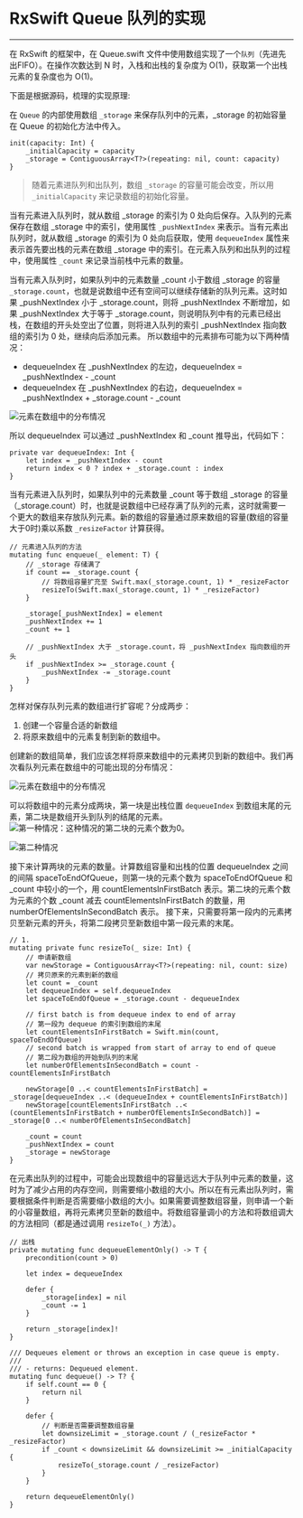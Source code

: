 # RxSwift Queue 队列的实现
---

在 RxSwift 的框架中，在 Queue.swift 文件中使用数组实现了一个`队列`（先进先出FIFO）。在操作次数达到 N 时，入栈和出栈的复杂度为 O(1)，获取第一个出栈元素的复杂度也为 O(1)。

下面是根据源码，梳理的实现原理:

在 `Queue` 的内部使用数组 `_storage` 来保存队列中的元素，_storage 的初始容量在 Queue 的初始化方法中传入。

```
init(capacity: Int) {
    _initialCapacity = capacity
    _storage = ContiguousArray<T?>(repeating: nil, count: capacity)
}
```

> 随着元素进队列和出队列，数组 `_storage` 的容量可能会改变，所以用 `_initialCapacity` 来记录数组的初始化容量。


当有元素进入队列时，就从数组 _storage 的索引为 0 处向后保存。入队列的元素保存在数组 _storage 中的索引，使用属性 `_pushNextIndex` 来表示。当有元素出队列时，就从数组 _storage 的索引为 0 处向后获取，使用 `dequeueIndex` 属性来表示首先要出栈的元素在数组 _storage 中的索引。在元素入队列和出队列的过程中，使用属性 `_count`  来记录当前栈中元素的数量。

当有元素入队列时，如果队列中的元素数量 _count 小于数组 _storage 的容量 `_storage.count`，也就是说数组中还有空间可以继续存储新的队列元素。这时如果 _pushNextIndex 小于 _storage.count，则将 _pushNextIndex 不断增加，如果 _pushNextIndex 大于等于 _storage.count，则说明队列中有的元素已经出栈，在数组的开头处空出了位置，则将进入队列的索引 _pushNextIndex 指向数组的索引为 0 处，继续向后添加元素。
所以数组中的元素排布可能为以下两种情况：

- dequeueIndex 在 _pushNextIndex 的左边，dequeueIndex = _pushNextIndex - _count
- dequeueIndex 在 _pushNextIndex 的右边，dequeueIndex = _pushNextIndex + _storage.count - _count

![元素在数组中的分布情况](https://upload-images.jianshu.io/upload_images/1879951-acb2d0a98a323cf6.png?imageMogr2/auto-orient/strip%7CimageView2/2/w/1240)

所以 dequeueIndex 可以通过 _pushNextIndex 和 _count  推导出，代码如下：
```
private var dequeueIndex: Int {
    let index = _pushNextIndex - count
    return index < 0 ? index + _storage.count : index
}
```

当有元素进入队列时，如果队列中的元素数量 _count 等于数组 _storage 的容量（_storage.count）时，也就是说数组中已经存满了队列的元素，这时就需要一个更大的数组来存放队列元素。新的数组的容量通过原来数组的容量(数组的容量大于0时)乘以系数 `_resizeFactor` 计算获得。
```
// 元素进入队列的方法
mutating func enqueue(_ element: T) {
    // _storage 存储满了
    if count == _storage.count {
        // 将数组容量扩充至 Swift.max(_storage.count, 1) * _resizeFactor
        resizeTo(Swift.max(_storage.count, 1) * _resizeFactor)
    }
    
    _storage[_pushNextIndex] = element
    _pushNextIndex += 1
    _count += 1
    
    // _pushNextIndex 大于 _storage.count，将 _pushNextIndex 指向数组的开头
    if _pushNextIndex >= _storage.count {
        _pushNextIndex -= _storage.count
    }
}
```

怎样对保存队列元素的数组进行扩容呢？分成两步：
1. 创建一个容量合适的新数组
2. 将原来数组中的元素复制到新的数组中。

创建新的数组简单，我们应该怎样将原来数组中的元素拷贝到新的数组中。我们再次看队列元素在数组中的可能出现的分布情况：

![元素在数组中的分布情况](https://upload-images.jianshu.io/upload_images/1879951-acb2d0a98a323cf6.png?imageMogr2/auto-orient/strip%7CimageView2/2/w/1240)

可以将数组中的元素分成两块，第一块是出栈位置 `dequeueIndex` 到数组末尾的元素，第二块是数组开头到队列的结尾的元素。
![第一种情况：这种情况的第二块的元素个数为0。](https://upload-images.jianshu.io/upload_images/1879951-3982c012aa085d68.png?imageMogr2/auto-orient/strip%7CimageView2/2/w/1240)

![第二种情况](https://upload-images.jianshu.io/upload_images/1879951-a60a754283441d47.png?imageMogr2/auto-orient/strip%7CimageView2/2/w/1240)


接下来计算两块的元素的数量。计算数组容量和出栈的位置 dequeueIndex 之间的间隔 spaceToEndOfQueue，则第一块的元素个数为 spaceToEndOfQueue 和 _count 中较小的一个，用 countElementsInFirstBatch 表示。第二块的元素个数为元素的个数 _count 减去 countElementsInFirstBatch 的数量，用 numberOfElementsInSecondBatch 表示。
接下来，只需要将第一段内的元素拷贝至新元素的开头，将第二段拷贝至新数组中第一段元素的末尾。

```
// 1.
mutating private func resizeTo(_ size: Int) {
    // 申请新数组
    var newStorage = ContiguousArray<T?>(repeating: nil, count: size)
    // 拷贝原来的元素到新的数组
    let count = _count
    let dequeueIndex = self.dequeueIndex
    let spaceToEndOfQueue = _storage.count - dequeueIndex

    // first batch is from dequeue index to end of array
    // 第一段为 dequeue 的索引到数组的末尾
    let countElementsInFirstBatch = Swift.min(count, spaceToEndOfQueue)
    // second batch is wrapped from start of array to end of queue
    // 第二段为数组的开始到队列的末尾
    let numberOfElementsInSecondBatch = count - countElementsInFirstBatch

    newStorage[0 ..< countElementsInFirstBatch] = _storage[dequeueIndex ..< (dequeueIndex + countElementsInFirstBatch)]
    newStorage[countElementsInFirstBatch ..< (countElementsInFirstBatch + numberOfElementsInSecondBatch)] = _storage[0 ..< numberOfElementsInSecondBatch]
    
    _count = count
    _pushNextIndex = count
    _storage = newStorage
}
```

在元素出队列的过程中，可能会出现数组中的容量远远大于队列中元素的数量，这时为了减少占用的内存空间，则需要缩小数组的大小。所以在有元素出队列时，需要根据条件判断是否需要缩小数组的大小。如果需要调整数组容量，则申请一个新的小容量数组，再将元素拷贝至新的数组中。将数组容量调小的方法和将数组调大的方法相同（都是通过调用 `resizeTo(_)` 方法）。

```
// 出栈
private mutating func dequeueElementOnly() -> T {
    precondition(count > 0)
    
    let index = dequeueIndex

    defer {
        _storage[index] = nil
        _count -= 1
    }

    return _storage[index]!
}

/// Dequeues element or throws an exception in case queue is empty.
///
/// - returns: Dequeued element.
mutating func dequeue() -> T? {
    if self.count == 0 {
        return nil
    }

    defer {
        // 判断是否需要调整数组容量
        let downsizeLimit = _storage.count / (_resizeFactor * _resizeFactor)
        if _count < downsizeLimit && downsizeLimit >= _initialCapacity {
            resizeTo(_storage.count / _resizeFactor)
        }
    }

    return dequeueElementOnly()
}
```


